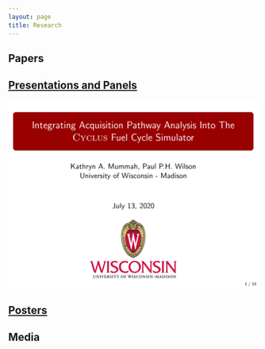 ```yaml
---
layout: page
title: Research
---
```


## Papers

## [Presentations and Panels](/research-stuff/presentation)
![INMM presentation first slide](/assets/images/pages/research/2020-07-13-inmm-annual.png)

## [Posters](/research-stuff/poster)

## Media